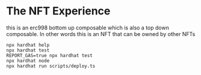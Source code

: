 # The NFT Experience

this is an erc998 bottom up composable which is also a top down composable.  In other words this is an NFT that can be owned by other NFTs 

```shell
npx hardhat help
npx hardhat test
REPORT_GAS=true npx hardhat test
npx hardhat node
npx hardhat run scripts/deploy.ts
```
